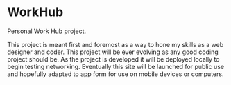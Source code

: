 # WorkHub
Personal Work Hub project.

This project is meant first and foremost as a way to hone my skills as a web designer and coder. This project will be ever evolving as any good coding project should be.
As the project is developed it will be deployed locally to begin testing networking. Eventually this site will be launched for public use and hopefully adapted to app
form for use on mobile devices or computers.
